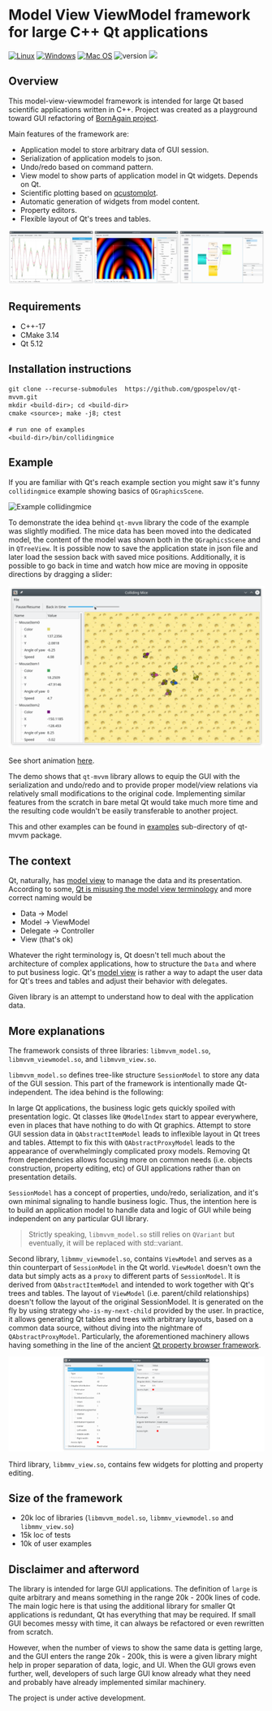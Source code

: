 # Model View ViewModel framework for large C++ Qt applications

[![Linux](https://github.com/gpospelov/qt-mvvm/workflows/Linux/badge.svg?branch=master)](https://github.com/gpospelov/qt-mvvm/actions?query=workflow%3ALinux)
[![Windows](https://github.com/gpospelov/qt-mvvm/workflows/Windows/badge.svg?branch=master)](https://github.com/gpospelov/qt-mvvm/actions?query=workflow%3AWindows)
[![Mac OS](https://github.com/gpospelov/qt-mvvm/workflows/MacOS/badge.svg?branch=master)](https://github.com/gpospelov/qt-mvvm/actions?query=workflow%3AMacOS)
![version](https://img.shields.io/badge/version-0.2.0-blue)
![](https://tokei.rs/b1/github/gpospelov/qt-mvvm/?category=code)

## Overview

This model-view-viewmodel framework is intended for large Qt based scientific
applications written in C++. Project was created as a playground toward GUI
refactoring of [BornAgain project](https://www.bornagainproject.org).

Main features of the framework are:

+ Application model to store arbitrary data of GUI session.
+ Serialization of application models to json.
+ Undo/redo based on command pattern.
+ View model to show parts of application model in Qt widgets. Depends on Qt.
+ Scientific plotting based on [qcustomplot](https://www.qcustomplot.com/).
+ Automatic generation of widgets from model content.
+ Property editors.
+ Flexible layout of Qt's trees and tables.

[![User examples](doc/assets/examples-thumb-3.png)](examples/README.md)

## Requirements

+ C++-17
+ CMake 3.14
+ Qt 5.12

## Installation instructions

```
git clone --recurse-submodules  https://github.com/gpospelov/qt-mvvm.git
mkdir <build-dir>; cd <build-dir>
cmake <source>; make -j8; ctest

# run one of examples
<build-dir>/bin/collidingmice
```

## Example

If you are familiar with Qt's reach example section you might saw
it's funny `collidingmice` example showing basics of
`QGraphicsScene`.

![Example collidingmice](doc/assets/colliding-mice-before.png)

To demonstrate the idea behind `qt-mvvm` library the code of the example was
slightly modified. The mice data has been moved into the dedicated model, the
content of the model was shown both in the `QGraphicsScene` and in `QTreeView`.
It is possible now to save the application state in json file and later load the
session back with saved mice positions. Additionally, it is possible to go back
in time and watch how mice are moving in opposite directions by dragging a
slider:

![Example collidingmice](doc/assets/colliding-mice-after.png)

See short animation [here](doc/assets/colliding-mice.gif).

The demo shows that `qt-mvvm` library allows to equip the GUI with the
serialization and undo/redo and to provide proper model/view relations via
relatively small modifications to the original code. Implementing similar
features from the scratch in bare metal Qt would take much more time and the
resulting code wouldn't be easily transferable to another project.

This and other examples can be found in [examples](examples/README.md)
sub-directory of qt-mvvm package.

## The context

Qt, naturally, has [model
view](https://doc.qt.io/qt-5/model-view-programming.html) to manage the data and
its presentation. According to some, [Qt is misusing the model view
terminology](https://stackoverflow.com/questions/5543198/why-qt-is-misusing-model-view-terminology)
and more correct naming would be

+ Data -> Model
+ Model -> ViewModel
+ Delegate -> Controller
+ View (that's ok)

Whatever the right terminology is, Qt doesn't tell much about the architecture
of complex applications, how to structure the `Data` and where to put business
logic. Qt's [model view](https://doc.qt.io/qt-5/model-view-programming.html) is
rather a way to adapt the user data for Qt's trees and tables and adjust their
behavior with delegates.

Given library is an attempt to understand how to deal with the application data.

## More explanations

The framework consists of three libraries: `libmvvm_model.so`,
`libmvvm_viewmodel.so`, and `libmvvm_view.so`.

`libmvvm_model.so` defines tree-like structure `SessionModel` to store any data
of the GUI session. This part of the framework is intentionally made
Qt-independent. The idea behind is the following:

In large Qt applications, the business logic gets quickly spoiled with
presentation logic. Qt classes like `QModelIndex` start to appear everywhere,
even in places that have nothing to do with Qt graphics. Attempt to store GUI
session data in `QAbstractItemModel` leads to inflexible layout in Qt trees and
tables. Attempt to fix this with `QAbstractProxyModel` leads to the appearance
of overwhelmingly complicated proxy models. Removing Qt from dependencies allows
focusing more on common needs (i.e. objects construction, property editing, etc)
of GUI applications rather than on presentation details.

`SessionModel` has a concept of properties, undo/redo, serialization, and it's
own minimal signaling to handle business logic. Thus, the intention here is to
build an application model to handle data and logic of GUI  while being
independent on any particular GUI library.

> Strictly speaking, `libmvvm_model.so` still relies on `QVariant` but
> eventually, it will be replaced with std::variant.

Second library, `libmmv_viewmodel.so`, contains `ViewModel` and serves as a thin
counterpart of `SessionModel` in the Qt world. `ViewModel` doesn't own the data
but simply acts as a `proxy` to different parts of `SessionModel`. It is derived
from `QAbstractItemModel` and intended to work together with Qt's trees and
tables. The layout of `ViewModel` (i.e. parent/child relationships) doesn't
follow the layout of the original SessionModel. It is generated on the fly by
using strategy `who-is-my-next-child` provided by the user. In practice, it
allows generating Qt tables and trees with arbitrary layouts, based on a common
data source, without diving into the nightmare of `QAbstractProxyModel`.
Particularly, the aforementioned machinery allows having something in the line
of the ancient [Qt property browser
framework](https://doc.qt.io/archives/qq/qq18-propertybrowser.html). 

[![Flat editor example](doc/assets/propertyeditor.png)](examples/README.md)


Third library, `libmmv_view.so`, contains few widgets for plotting and property
editing.

## Size of the framework

+ 20k loc of libraries (`libmvvm_model.so`, `libmmv_viewmodel.so` and `libmmv_view.so`)
+ 15k loc of tests
+ 10k of user examples

## Disclaimer and afterword

The library is intended for large GUI applications. The definition of `large` is
quite arbitrary and means something in the range 20k - 200k lines of code. The
main logic here is that using the additional library for smaller Qt applications
is redundant, Qt has everything that may be required. If small GUI becomes messy
with time, it can always be refactored or even rewritten from scratch.

However, when the number of views to show the same data is getting large, and
the GUI enters the range 20k - 200k, this is were a given library might help in
proper separation of data, logic, and UI. When the GUI grows even further, well,
developers of such large GUI know already what they need and probably have
already implemented similar machinery.

The project is under active development.


